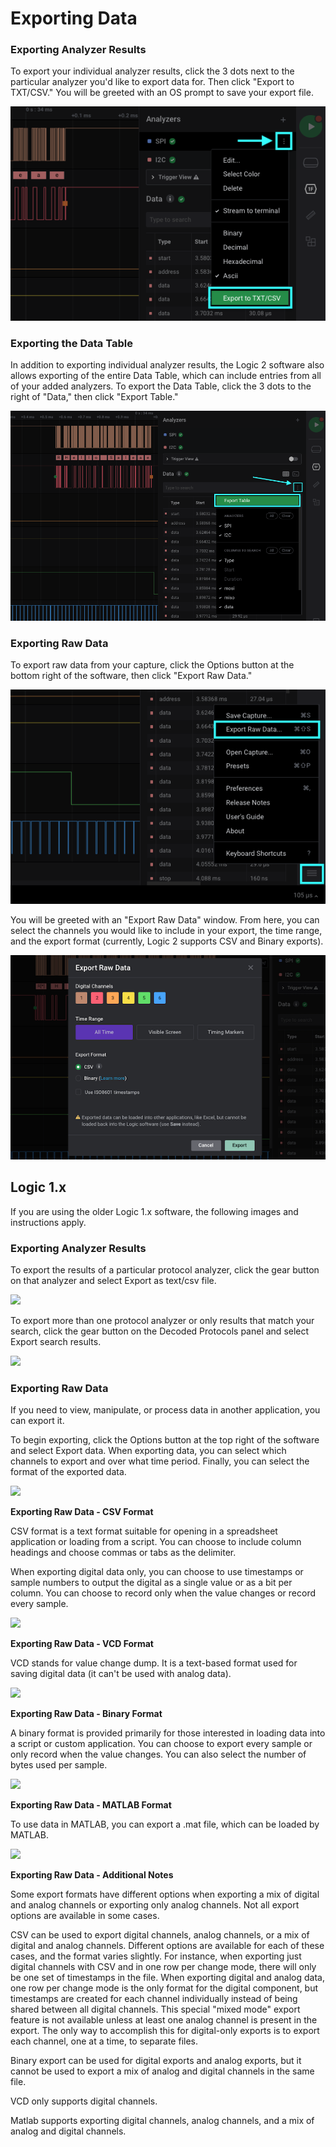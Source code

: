 # Exporting Data

### Exporting Analyzer Results

To export your individual analyzer results, click the 3 dots next to the particular analyzer you'd like to export data for. Then click "Export to TXT/CSV." You will be greeted with an OS prompt to save your export file.

![Exporting Analyzer Results](../../.gitbook/assets/export-analyzer.png)

### Exporting the Data Table

In addition to exporting individual analyzer results, the Logic 2 software also allows exporting of the entire Data Table, which can include entries from all of your added analyzers. To export the Data Table, click the 3 dots to the right of "Data," then click "Export Table."

![Exporting the Data Table](../../.gitbook/assets/data-table-export.png)

### Exporting Raw Data

To export raw data from your capture, click the Options button at the bottom right of the software, then click "Export Raw Data."

![Exporting Raw Data](../../.gitbook/assets/export-raw-data.png)

You will be greeted with an "Export Raw Data" window. From here, you can select the channels you would like to include in your export, the time range, and the export format \(currently, Logic 2 supports CSV and Binary exports\).

![Export Data Window](../../.gitbook/assets/raw-data-window.png)

## Logic 1.x

If you are using the older Logic 1.x software, the following images and instructions apply.

### **Exporting Analyzer Results**

To export the results of a particular protocol analyzer, click the gear button on that analyzer and select Export as text/csv file.

![](https://trello-attachments.s3.amazonaws.com/57215c96cb44251902be82bf/303x149/a37f41260643068b75561d16e86f811e/analyzer_export.png)

To export more than one protocol analyzer or only results that match your search, click the gear button on the Decoded Protocols panel and select Export search results.

![](https://trello-attachments.s3.amazonaws.com/57215c96cb44251902be82bf/242x117/e21d151c1275d03cff4e166410740455/analyzer_export_search_results.png)

### **Exporting Raw Data**

If you need to view, manipulate, or process data in another application, you can export it.

To begin exporting, click the Options button at the top right of the software and select Export data. When exporting data, you can select which channels to export and over what time period. Finally, you can select the format of the exported data.

![](https://trello-attachments.s3.amazonaws.com/57215c974c95a4ba028d9906/412x144/48a478ccdb97958254eb0b96d6ce20be/export_data.png)

**Exporting Raw Data - CSV Format**

CSV format is a text format suitable for opening in a spreadsheet application or loading from a script. You can choose to include column headings and choose commas or tabs as the delimiter.

When exporting digital data only, you can choose to use timestamps or sample numbers to output the digital as a single value or as a bit per column. You can choose to record only when the value changes or record every sample.

![](https://trello-attachments.s3.amazonaws.com/57215c974c95a4ba028d9906/300x232/9ff47b68b4a4b5ea8cf950775704f6f0/csv_settings.png)

**Exporting Raw Data - VCD Format**

VCD stands for value change dump. It is a text-based format used for saving digital data \(it can't be used with analog data\).

![](https://trello-attachments.s3.amazonaws.com/57215c974c95a4ba028d9906/300x71/8797654a7acaaab778ef265f59cced8d/vcd.png)

**Exporting Raw Data - Binary Format**

A binary format is provided primarily for those interested in loading data into a script or custom application. You can choose to export every sample or only record when the value changes. You can also select the number of bytes used per sample.

![](https://trello-attachments.s3.amazonaws.com/57215c974c95a4ba028d9906/484x150/9e9e6b086c0644ca4b34052f473cd598/binary.png)

**Exporting Raw Data - MATLAB Format**

To use data in MATLAB, you can export a .mat file, which can be loaded by MATLAB.

![](https://trello-attachments.s3.amazonaws.com/57215c974c95a4ba028d9906/300x63/a22d27e1abf803b99b9f66a0f9f8c780/matlab.png)

**Exporting Raw Data - Additional Notes**

Some export formats have different options when exporting a mix of digital and analog channels or exporting only analog channels. Not all export options are available in some cases.

CSV can be used to export digital channels, analog channels, or a mix of digital and analog channels. Different options are available for each of these cases, and the format varies slightly. For instance, when exporting just digital channels with CSV and in one row per change mode, there will only be one set of timestamps in the file. When exporting digital and analog data, one row per change mode is the only format for the digital component, but timestamps are created for each channel individually instead of being shared between all digital channels. This special "mixed mode" export feature is not available unless at least one analog channel is present in the export. The only way to accomplish this for digital-only exports is to export each channel, one at a time, to separate files.

Binary export can be used for digital exports and analog exports, but it cannot be used to export a mix of analog and digital channels in the same file.

VCD only supports digital channels.

Matlab supports exporting digital channels, analog channels, and a mix of analog and digital channels.



